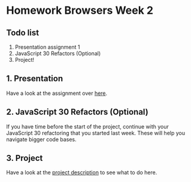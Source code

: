 # Homework Browsers Week 2

## **Todo list**

1. Presentation assignment 1
2. JavaScript 30 Refactors (Optional)
3. Project!

## **1. Presentation**

Have a look at the assignment over [here](https://github.com/HackYourFuture/presentation-module/blob/main/assignment1.md).

## **2. JavaScript 30 Refactors (Optional)**

If you have time before the start of the project, continue with your JavaScript 30 refactoring that you started last week. These will help you navigate bigger code bases.

## **3. Project**

Have a look at the [project description](../PROJECT.md) to see what to do here.

